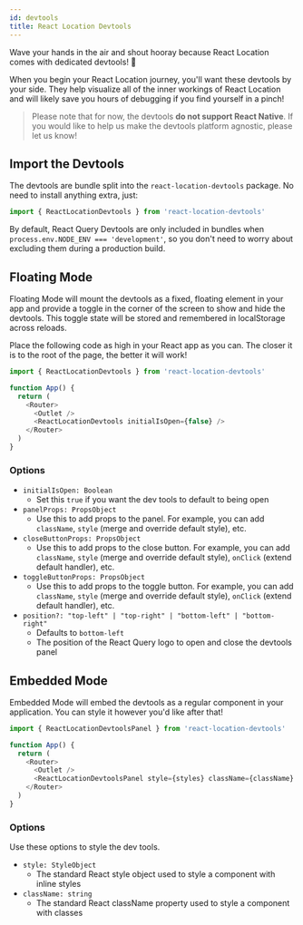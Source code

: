 ```yaml
---
id: devtools
title: React Location Devtools
---
```


Wave your hands in the air and shout hooray because React Location comes with dedicated devtools! 🥳

When you begin your React Location journey, you'll want these devtools by your side. They help visualize all of the inner workings of React Location and will likely save you hours of debugging if you find yourself in a pinch!

> Please note that for now, the devtools **do not support React Native**. If you would like to help us make the devtools platform agnostic, please let us know!

## Import the Devtools

The devtools are bundle split into the `react-location-devtools` package. No need to install anything extra, just:

```js
import { ReactLocationDevtools } from 'react-location-devtools'
```

By default, React Query Devtools are only included in bundles when `process.env.NODE_ENV === 'development'`, so you don't need to worry about excluding them during a production build.

## Floating Mode

Floating Mode will mount the devtools as a fixed, floating element in your app and provide a toggle in the corner of the screen to show and hide the devtools. This toggle state will be stored and remembered in localStorage across reloads.

Place the following code as high in your React app as you can. The closer it is to the root of the page, the better it will work!

```js
import { ReactLocationDevtools } from 'react-location-devtools'

function App() {
  return (
    <Router>
      <Outlet />
      <ReactLocationDevtools initialIsOpen={false} />
    </Router>
  )
}
```

### Options

- `initialIsOpen: Boolean`
  - Set this `true` if you want the dev tools to default to being open
- `panelProps: PropsObject`
  - Use this to add props to the panel. For example, you can add `className`, `style` (merge and override default style), etc.
- `closeButtonProps: PropsObject`
  - Use this to add props to the close button. For example, you can add `className`, `style` (merge and override default style), `onClick` (extend default handler), etc.
- `toggleButtonProps: PropsObject`
  - Use this to add props to the toggle button. For example, you can add `className`, `style` (merge and override default style), `onClick` (extend default handler), etc.
- `position?: "top-left" | "top-right" | "bottom-left" | "bottom-right"`
  - Defaults to `bottom-left`
  - The position of the React Query logo to open and close the devtools panel

## Embedded Mode

Embedded Mode will embed the devtools as a regular component in your application. You can style it however you'd like after that!

```js
import { ReactLocationDevtoolsPanel } from 'react-location-devtools'

function App() {
  return (
    <Router>
      <Outlet />
      <ReactLocationDevtoolsPanel style={styles} className={className} />
    </Router>
  )
}
```

### Options

Use these options to style the dev tools.

- `style: StyleObject`
  - The standard React style object used to style a component with inline styles
- `className: string`
  - The standard React className property used to style a component with classes

